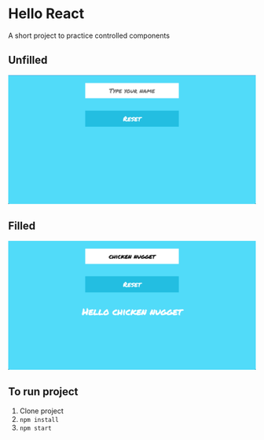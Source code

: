 # Hello React

A short project to practice controlled components

## Unfilled
![Project with no contents in input field](https://github.com/eileenlimur/hello-react/blob/main/docs/Hello_React_Empty.png)

## Filled
![Project with contents in input field](https://github.com/eileenlimur/hello-react/blob/main/docs/Hello_React_Filled.png)

## To run project

1. Clone project
2. `npm install`
2. `npm start`